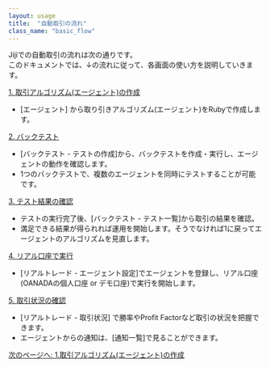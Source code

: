```yaml
---
layout: usage
title:  "自動取引の流れ"
class_name: "basic_flow"
---
```


Jijiでの自動取引の流れは次の通りです。<br/>
このドキュメントでは、↓の流れに従って、各画面の使い方を説明していきます。

<div class="section">
  <a href="/usage/010100_create_agent.html">1. 取引アルゴリズム(エージェント)の作成</a>
</div>

  - [エージェント] から取り引きアルゴリズム(エージェント)をRubyで作成します。

<div class="section">
  <a href="/usage/010200_create_backtest.html">2. バックテスト</a>
</div>

  - [バックテスト - テストの作成]から、バックテストを作成・実行し、エージェントの動作を確認します。
  - 1つのバックテストで、複数のエージェントを同時にテストすることが可能です。

<div class="section">
  <a href="/usage/010300_analyze_backtest_result.html">3. テスト結果の確認</a>
</div>

  - テストの実行完了後、[バックテスト - テスト一覧]から取引の結果を確認。
  - 満足できる結果が得られれば運用を開始します。そうでなければ1に戻ってエージェントのアルゴリズムを見直します。

<div class="section">
  <a href="/usage/010400_start_real_trade.html">4. リアル口座で実行</a>
</div>

  - [リアルトレード - エージェント設定]でエージェントを登録し、リアル口座(OANADAの個人口座 or デモ口座)で実行を開始します。

<div class="section">
  <a href="/usage/010500_analyze_trading.html">5. 取引状況の確認</a>
</div>

  - [リアルトレード - 取引状況] で勝率やProfit Factorなど取引の状況を把握できます。
  - エージェントからの通知は、[通知一覧]で見ることができます。



<div class="next">
  <a href="010100_create_agent.html">次のページへ: 1.取引アルゴリズム(エージェント)の作成</a>
</div>

